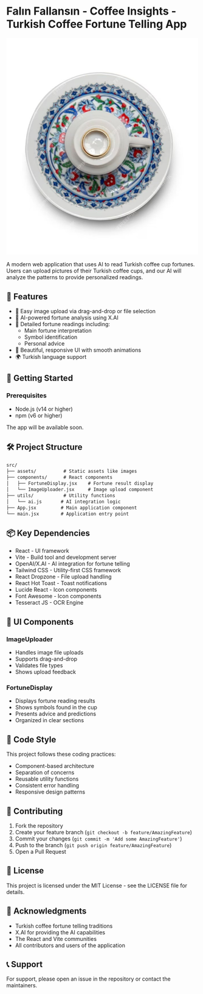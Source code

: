 # Falın Fallansın - Coffee Insights - Turkish Coffee Fortune Telling App

![Turkish Coffee Fortune Telling](./src/assets/kahve1.jpg)

A modern web application that uses AI to read Turkish coffee cup fortunes. Users can upload pictures of their Turkish coffee cups, and our AI will analyze the patterns to provide personalized readings.

## 🌟 Features

- 📸 Easy image upload via drag-and-drop or file selection
- 🤖 AI-powered fortune analysis using X.AI
- 🎯 Detailed fortune readings including:
  - Main fortune interpretation
  - Symbol identification
  - Personal advice
- 💫 Beautiful, responsive UI with smooth animations
- 🌍 Turkish language support

## 🚀 Getting Started

### Prerequisites

- Node.js (v14 or higher)
- npm (v6 or higher)


The app will be available soon.

## 🛠️ Project Structure

```
src/
├── assets/          # Static assets like images
├── components/      # React components
│   ├── FortuneDisplay.jsx    # Fortune result display
│   └── ImageUploader.jsx     # Image upload component
├── utils/           # Utility functions
│   └── ai.js       # AI integration logic
├── App.jsx         # Main application component
└── main.jsx        # Application entry point
```

## 📦 Key Dependencies

- React - UI framework
- Vite - Build tool and development server
- OpenAI/X.AI - AI integration for fortune telling
- Tailwind CSS - Utility-first CSS framework
- React Dropzone - File upload handling
- React Hot Toast - Toast notifications
- Lucide React - Icon components
- Font Awesome - Icon components
- Tesseract JS - OCR Engine 
## 🎨 UI Components

### ImageUploader
- Handles image file uploads
- Supports drag-and-drop
- Validates file types
- Shows upload feedback

### FortuneDisplay
- Displays fortune reading results
- Shows symbols found in the cup
- Presents advice and predictions
- Organized in clear sections

## 📝 Code Style

This project follows these coding practices:

- Component-based architecture
- Separation of concerns
- Reusable utility functions
- Consistent error handling
- Responsive design patterns

## 🤝 Contributing

1. Fork the repository
2. Create your feature branch (`git checkout -b feature/AmazingFeature`)
3. Commit your changes (`git commit -m 'Add some AmazingFeature'`)
4. Push to the branch (`git push origin feature/AmazingFeature`)
5. Open a Pull Request

## 📜 License

This project is licensed under the MIT License - see the LICENSE file for details.

## 🙏 Acknowledgments

- Turkish coffee fortune telling traditions
- X.AI for providing the AI capabilities
- The React and Vite communities
- All contributors and users of the application

## 📞 Support

For support, please open an issue in the repository or contact the maintainers.